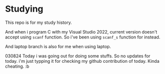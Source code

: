 ﻿# Studying

This repo is for my study history.

And when i program C with my Visual Studio 2022, current version doesn't accept using `scanf` function. So i've been using `scanf_s` function for instead.

And laptop branch is also for me when using laptop.

030824 Today i was going out for doing some stuffs. So no updates for today. i'm just typping it for checking my github contribution of today. Kinda cheating. :b
